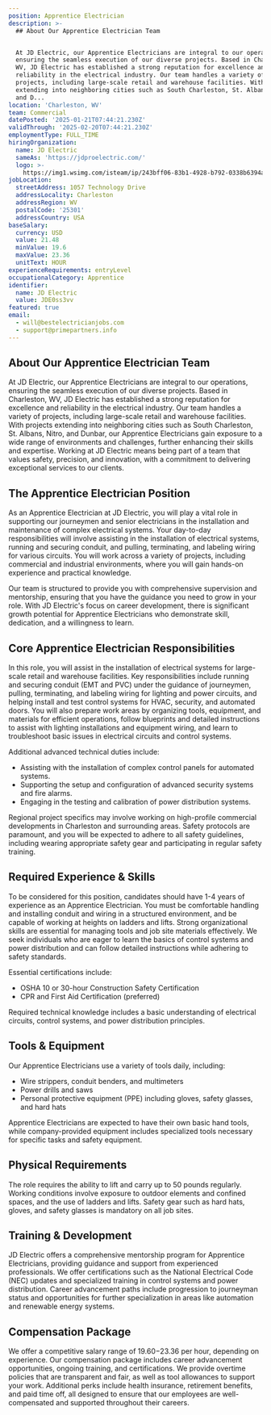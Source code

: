 ```yaml
---
position: Apprentice Electrician
description: >-
  ## About Our Apprentice Electrician Team


  At JD Electric, our Apprentice Electricians are integral to our operations,
  ensuring the seamless execution of our diverse projects. Based in Charleston,
  WV, JD Electric has established a strong reputation for excellence and
  reliability in the electrical industry. Our team handles a variety of
  projects, including large-scale retail and warehouse facilities. With projects
  extending into neighboring cities such as South Charleston, St. Albans, Nitro,
  and D...
location: 'Charleston, WV'
team: Commercial
datePosted: '2025-01-21T07:44:21.230Z'
validThrough: '2025-02-20T07:44:21.230Z'
employmentType: FULL_TIME
hiringOrganization:
  name: JD Electric
  sameAs: 'https://jdproelectric.com/'
  logo: >-
    https://img1.wsimg.com/isteam/ip/243bff06-83b1-4928-b792-0338b6394a0b/logo/f2643ee5-278f-40f6-b108-dfc392a3d6fa.png/:/rs=w:662,h:160,cg:true,m/cr=w:662,h:160/qt=q:95
jobLocation:
  streetAddress: 1057 Technology Drive
  addressLocality: Charleston
  addressRegion: WV
  postalCode: '25301'
  addressCountry: USA
baseSalary:
  currency: USD
  value: 21.48
  minValue: 19.6
  maxValue: 23.36
  unitText: HOUR
experienceRequirements: entryLevel
occupationalCategory: Apprentice
identifier:
  name: JD Electric
  value: JDE0ss3vv
featured: true
email:
  - will@bestelectricianjobs.com
  - support@primepartners.info
---
```




## About Our Apprentice Electrician Team

At JD Electric, our Apprentice Electricians are integral to our operations, ensuring the seamless execution of our diverse projects. Based in Charleston, WV, JD Electric has established a strong reputation for excellence and reliability in the electrical industry. Our team handles a variety of projects, including large-scale retail and warehouse facilities. With projects extending into neighboring cities such as South Charleston, St. Albans, Nitro, and Dunbar, our Apprentice Electricians gain exposure to a wide range of environments and challenges, further enhancing their skills and expertise. Working at JD Electric means being part of a team that values safety, precision, and innovation, with a commitment to delivering exceptional services to our clients.

## The Apprentice Electrician Position

As an Apprentice Electrician at JD Electric, you will play a vital role in supporting our journeymen and senior electricians in the installation and maintenance of complex electrical systems. Your day-to-day responsibilities will involve assisting in the installation of electrical systems, running and securing conduit, and pulling, terminating, and labeling wiring for various circuits. You will work across a variety of projects, including commercial and industrial environments, where you will gain hands-on experience and practical knowledge. 

Our team is structured to provide you with comprehensive supervision and mentorship, ensuring that you have the guidance you need to grow in your role. With JD Electric's focus on career development, there is significant growth potential for Apprentice Electricians who demonstrate skill, dedication, and a willingness to learn.

## Core Apprentice Electrician Responsibilities

In this role, you will assist in the installation of electrical systems for large-scale retail and warehouse facilities. Key responsibilities include running and securing conduit (EMT and PVC) under the guidance of journeymen, pulling, terminating, and labeling wiring for lighting and power circuits, and helping install and test control systems for HVAC, security, and automated doors. You will also prepare work areas by organizing tools, equipment, and materials for efficient operations, follow blueprints and detailed instructions to assist with lighting installations and equipment wiring, and learn to troubleshoot basic issues in electrical circuits and control systems.

Additional advanced technical duties include:
- Assisting with the installation of complex control panels for automated systems.
- Supporting the setup and configuration of advanced security systems and fire alarms.
- Engaging in the testing and calibration of power distribution systems.

Regional project specifics may involve working on high-profile commercial developments in Charleston and surrounding areas. Safety protocols are paramount, and you will be expected to adhere to all safety guidelines, including wearing appropriate safety gear and participating in regular safety training.

## Required Experience & Skills

To be considered for this position, candidates should have 1-4 years of experience as an Apprentice Electrician. You must be comfortable handling and installing conduit and wiring in a structured environment, and be capable of working at heights on ladders and lifts. Strong organizational skills are essential for managing tools and job site materials effectively. We seek individuals who are eager to learn the basics of control systems and power distribution and can follow detailed instructions while adhering to safety standards.

Essential certifications include:
- OSHA 10 or 30-hour Construction Safety Certification
- CPR and First Aid Certification (preferred)

Required technical knowledge includes a basic understanding of electrical circuits, control systems, and power distribution principles.

## Tools & Equipment

Our Apprentice Electricians use a variety of tools daily, including:
- Wire strippers, conduit benders, and multimeters
- Power drills and saws
- Personal protective equipment (PPE) including gloves, safety glasses, and hard hats

Apprentice Electricians are expected to have their own basic hand tools, while company-provided equipment includes specialized tools necessary for specific tasks and safety equipment.

## Physical Requirements

The role requires the ability to lift and carry up to 50 pounds regularly. Working conditions involve exposure to outdoor elements and confined spaces, and the use of ladders and lifts. Safety gear such as hard hats, gloves, and safety glasses is mandatory on all job sites.

## Training & Development

JD Electric offers a comprehensive mentorship program for Apprentice Electricians, providing guidance and support from experienced professionals. We offer certifications such as the National Electrical Code (NEC) updates and specialized training in control systems and power distribution. Career advancement paths include progression to journeyman status and opportunities for further specialization in areas like automation and renewable energy systems.

## Compensation Package

We offer a competitive salary range of $19.60-$23.36 per hour, depending on experience. Our compensation package includes career advancement opportunities, ongoing training, and certifications. We provide overtime policies that are transparent and fair, as well as tool allowances to support your work. Additional perks include health insurance, retirement benefits, and paid time off, all designed to ensure that our employees are well-compensated and supported throughout their careers.